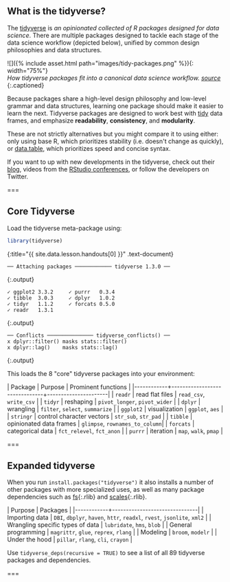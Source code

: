 ---
---

## What is the tidyverse? 

The [tidyverse](https://www.tidyverse.org/) is *an opinionated collected of R packages designed for data science*. There are multiple packages designed to tackle each stage of the data science workflow (depicted below), unified by common design philosophies and data structures. 

![]({% include asset.html path="images/tidy-packages.png" %}){: width="75%"}  
*How tidyverse packages fit into a canonical data science workflow.  [source](https://rviews.rstudio.com/2017/06/08/what-is-the-tidyverse/)*
{:.captioned}

Because packages share a high-level design philosophy and low-level grammar and data structures, learning one package should make it easier to learn the next. Tidyverse packages are designed to work best with [tidy](https://r4ds.had.co.nz/tidy-data.html) data frames, and emphasize **readability**, **consistency**, and **modularity**.

These are not strictly alternatives but you might compare it to using either: only using base R, which prioritizes stability (i.e. doesn't change as quickly), or [data.table](https://rdatatable.gitlab.io/data.table/), which prioritizes speed and concise syntax. 

If you want to up with new developments in the tidyverse, check out their [blog](https://www.tidyverse.org/blog/), videos from the [RStudio conferences](https://rstudio.com/resources/rstudioconf-2020/), or follow the developers on Twitter. 

===

## Core Tidyverse

Load the tidyverse meta-package using:



~~~r
library(tidyverse)
~~~
{:title="{{ site.data.lesson.handouts[0] }}" .text-document}


~~~
── Attaching packages ──────────── tidyverse 1.3.0 ──
~~~
{:.output}


~~~
✓ ggplot2 3.3.2     ✓ purrr   0.3.4
✓ tibble  3.0.3     ✓ dplyr   1.0.2
✓ tidyr   1.1.2     ✓ forcats 0.5.0
✓ readr   1.3.1     
~~~
{:.output}


~~~
── Conflicts ─────────────── tidyverse_conflicts() ──
x dplyr::filter() masks stats::filter()
x dplyr::lag()    masks stats::lag()
~~~
{:.output}


This loads the 8 "core" tidyverse packages into your environment:

| Package    | Purpose                       |  Prominent functions | 
|------------+-------------------------------+----------------------|
| `readr`    |  read flat files              | `read_csv`, `write_csv` |
| `tidyr`    |  reshaping                    | `pivot_longer`, `pivot_wider` |
| `dplyr`    |  wrangling                    | `filter`, `select`, `summarize` |
| `ggplot2`  |  visualization                | `ggplot`, `aes` |
| `stringr`  |  control character vectors    | `str_sub`, `str_pad` |
| `tibble`   |  opinionated data frames      | `glimpse`, `rownames_to_column`|
| `forcats`  |  categorical data             | `fct_relevel`, `fct_anon` |
| `purrr`    |  iteration                    | `map`, `walk`, `pmap` |

===

## Expanded tidyverse

When you run `install.packages("tidyverse")` it also installs a number of other packages with more specialized uses, as well as many package dependencies such as [fs](){:.rlib} and [scales](){:.rlib}.  

| Purpose    | Packages                       |
|------------+-------------------------------|
| Importing data | `DBI`, `dbplyr`, `haven`, `httr`, `readxl`, `rvest`, `jsonlite`, `xml2` |
| Wrangling specific types of data | `lubridate`, `hms`, `blob` | 
| General programming | `magrittr`, `glue`, `reprex`, `rlang` |
| Modeling | `broom`, `modelr` |
| Under the hood | `pillar`, `rlang`, `cli`, `crayon` |

Use `tidyverse_deps(recursive = TRUE)` to see a list of all 89 tidyverse packages and dependencies. 

===

